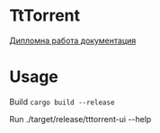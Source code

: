 # TtTorrent

[Дипломна работа документация](https://docs.google.com/document/d/1umnCoQqFyqzEfJ80xCpr_O7k8-E8Mo-XAeKyImFCCXY/edit)


# Usage

Build
`cargo build --release`

Run
./target/release/tttorrent-ui --help
